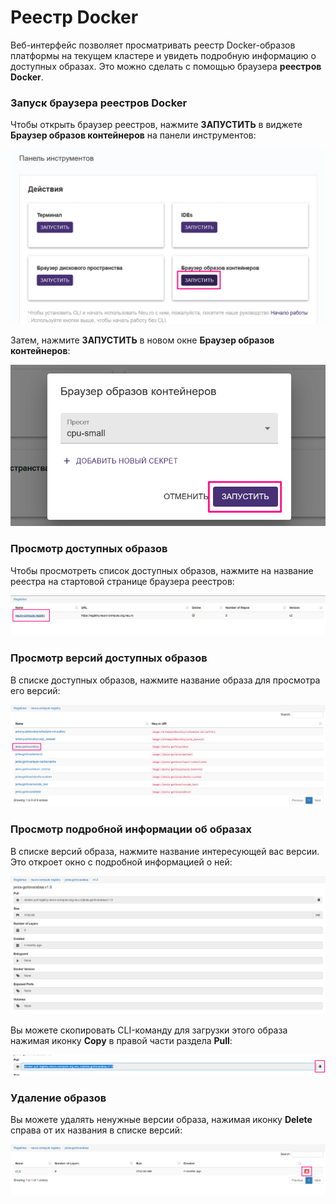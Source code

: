 # Реестр Docker

Веб-интерфейс позволяет просматривать реестр Docker-образов платформы на текущем кластере и увидеть подробную информацию о доступных образах. Это можно сделать с помощью браузера **реестров Docker**.  

### Запуск браузера реестров Docker

Чтобы открыть браузер реестров, нажмите **ЗАПУСТИТЬ** в виджете **Браузер образов контейнеров** на панели инструментов:

![](../../.gitbook/assets/image%20%28180%29.png)

Затем, нажмите **ЗАПУСТИТЬ** в новом окне **Браузер образов контейнеров**:

![](../../.gitbook/assets/image%20%28184%29.png)

### Просмотр доступных образов

Чтобы просмотреть список доступных образов, нажмите на название реестра на стартовой странице браузера реестров:

![](../../.gitbook/assets/image%20%28130%29.png)

### Просмотр версий доступных образов

В списке доступных образов, нажмите название образа для просмотра его версий:

![](../../.gitbook/assets/image%20%28138%29.png)

### Просмотр подробной информации об образах

В списке версий образа, нажмите название интересующей вас версии. Это откроет окно с подробной информацией о ней:

![](../../.gitbook/assets/image%20%28139%29.png)

Вы можете скопировать CLI-команду для загрузки этого образа нажимая иконку **Copy** в правой части раздела **Pull**:

![](../../.gitbook/assets/image%20%28135%29.png)

### Удаление образов

Вы можете удалять ненужные версии образа, нажимая иконку **Delete** справа от их названия в списке версий:

![](../../.gitbook/assets/image%20%28133%29.png)

